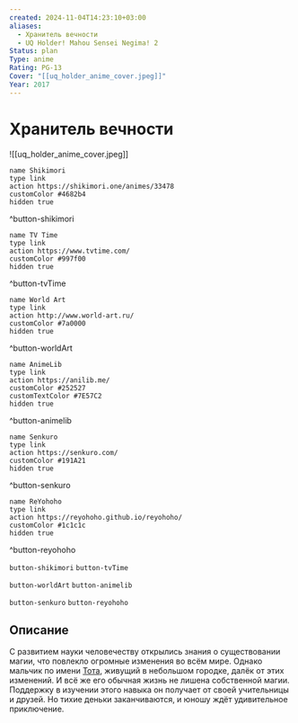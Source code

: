 ```yaml
---
created: 2024-11-04T14:23:10+03:00
aliases:
  - Хранитель вечности
  - UQ Holder! Mahou Sensei Negima! 2
Status: plan
Type: anime
Rating: PG-13
Cover: "[[uq_holder_anime_cover.jpeg]]"
Year: 2017
---
```


# Хранитель вечности

![[uq_holder_anime_cover.jpeg]]

```button
name Shikimori
type link
action https://shikimori.one/animes/33478
customColor #4682b4
hidden true
```
^button-shikimori

```button
name TV Time
type link
action https://www.tvtime.com/
customColor #997f00
hidden true
```
^button-tvTime

```button
name World Art
type link
action http://www.world-art.ru/
customColor #7a0000
hidden true
```
^button-worldArt

```button
name AnimeLib
type link
action https://anilib.me/
customColor #252527
customTextColor #7E57C2
hidden true
```
^button-animelib

```button
name Senkuro
type link
action https://senkuro.com/
customColor #191A21
hidden true
```
^button-senkuro

```button
name ReYohoho
type link
action https://reyohoho.github.io/reyohoho/
customColor #1c1c1c
hidden true
```
^button-reyohoho

`button-shikimori` `button-tvTime`

`button-worldArt` `button-animelib`

`button-senkuro` `button-reyohoho`

## Описание

С развитием науки человечеству открылись знания о существовании магии, что повлекло огромные изменения во всём мире. Однако мальчик по имени [Тота](https://shikimori.one/characters/90911-touta-konoe), живущий в небольшом городке, далёк от этих изменений. И всё же его обычная жизнь не лишена собственной магии. Поддержку в изучении этого навыка он получает от своей учительницы и друзей. Но тихие деньки заканчиваются, и юношу ждёт удивительное приключение.
